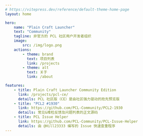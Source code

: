 ```yaml
---
# https://vitepress.dev/reference/default-theme-home-page
layout: home

hero:
    name: "Plain Craft Launcher"
    text: "Community"
    tagline: 非官方的 PCL 社区用户开发者组织
    image:
        src: /img/logo.png
    actions:
        - theme: brand
          text: 项目列表
          link: /projects
        - theme: alt
          text: 关于
          link: /about

features:
    - title: Plain Craft Launcher Community Edition
      link: /projects/pcl-ce/
      details: PCL 社区版（CE）是由社区强力驱动的抢先预览版
    - title: "PCL2 #1930"
      link: https://github.com/PCL-Community/PCL2-1930
      details: 常见&难检反馈及问题列表的正文源码
    - title: PCL Issue Helper
      link: https://github.com/PCL-Community/PCL-Issue-Helper
      details: 由 @Hill23333 编写的 Issue 快速查重程序
---
```

